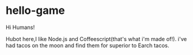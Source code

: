 # hello-game

Hi Humans!

Hubot here,I like Node.js and Coffeescript(that's what i'm made of!).
i've had tacos on the moon and find them for superior to Earch tacos.
